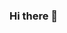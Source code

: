 ### Hi there 👋

<!--
**anurag-327/anurag-327** is a ✨ _special_ ✨ repository because its `README.md` (this file) appears on your GitHub profile.

Here are some ideas to get you started:

- I'm currently studying Computer Science and Engineering at KNIT SULTANPUR.
- 💡I enjoy working with technologies like JavaScript, NodeJS and ExpressJS. I'm Currently exploring React JS.
- 🌱  I'm on track for learning more about web technologies,  Data Structures, and Algorithms.
- ✉️  You can contact me at anuragsrivastav0027@gmail.com I'll try to respond as soon as I can.
- 🌱 I’m currently learning React js and Pocketbase
- 👯 I’m looking to collaborate on ...
-->
